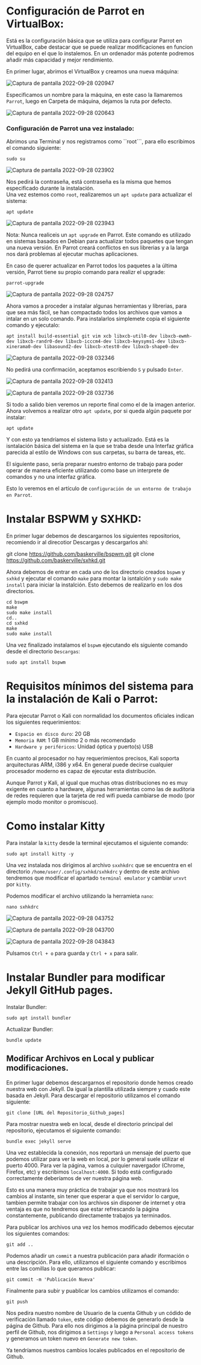 # Configuración de Parrot en VirtualBox:

Está es la configuración básica que se utiliza para configurar Parrot en VirtualBox, cabe destacar que se puede realizar modificaciones en funcion del equipo
en el que lo instalemos. En un ordenador más potente podremos añadir más capacidad y mejor rendimiento.

En primer lugar, abrimos el VirtualBox y creamos una nueva máquina:

![Captura de pantalla 2022-09-28 020947](https://user-images.githubusercontent.com/103068924/192658885-e6ee03a5-64f0-4776-aedc-79037af7df6c.png)

Especificamos un nombre para la máquina, en este caso la llamaremos ``Parrot``, luego en Carpeta de máquina, dejamos la ruta por defecto.

![Captura de pantalla 2022-09-28 020643](https://user-images.githubusercontent.com/103068924/192658811-8a93db5d-42ef-45df-95a9-77a98bcc3761.png)



### Configuración de Parrot una vez instalado:

Abrimos una Terminal y nos registramos como ``root```, para ello escribimos el comando siguiente:

    sudo su
   
![Captura de pantalla 2022-09-28 023902](https://user-images.githubusercontent.com/103068924/192661776-c625436d-e4dd-4c29-8a0b-500f24bca67d.png)
    
Nos pedirá la contraseña, está contraseña es la misma que hemos especificado durante la instalación.    
Una vez estemos como ``root``, realizaremos un ``apt update`` para actualizar el sistema:

    apt update
    
![Captura de pantalla 2022-09-28 023943](https://user-images.githubusercontent.com/103068924/192661845-3493740c-ae69-492d-b36b-258a5c8e0811.png)

Nota: Nunca realiceis un ``apt upgrade`` en Parrot. Este comando es utilizado en sistemas basados en Debian
para actualizar todos paquetes que tengan una nueva versión. En Parrot creará conflictos en sus librerias y
a la larga nos dará problemas al ejecutar muchas aplicaciones.

En caso de querer actualizar en Parrot todos los paquetes a la última versión, Parrot tiene su propio
comando para realizr el upgrade:

    parrot-upgrade

![Captura de pantalla 2022-09-28 024757](https://user-images.githubusercontent.com/103068924/192662666-3ce9a614-0bdc-4474-bbcd-1fe1f5af4086.png)

Ahora vamos a proceder a instalar algunas herramientas y librerias, para que sea más fácil, se han compactado
todos los archivos que vamos a intalar en un solo comando. Para instalarlos simplemete copia el siguiente comando y ejecutalo:

    apt install build-essential git vim xcb libxcb-util0-dev libxcb-ewmh-dev libxcb-randr0-dev libxcb-icccm4-dev libxcb-keysyms1-dev libxcb-xinerama0-dev libasound2-dev libxcb-xtest0-dev libxcb-shape0-dev

![Captura de pantalla 2022-09-28 032346](https://user-images.githubusercontent.com/103068924/192666282-1e93eac5-2d31-4369-987b-cbd272e9d855.png)

No pedirá una confirmación, aceptamos escribiendo ``S`` y pulsado ``Enter``.

![Captura de pantalla 2022-09-28 032413](https://user-images.githubusercontent.com/103068924/192666361-6f8caead-20d3-4e2d-8d73-b2ebcbf00a29.png)

![Captura de pantalla 2022-09-28 032736](https://user-images.githubusercontent.com/103068924/192666783-5c1663b2-d469-48ac-91f0-a89676d19311.png)

Si todo a salido bien veremos un reporte final como el de la imagen anterior. Ahora volvemos a realizar
otro ``apt update``, por si queda algún paquete por instalar:

    apt update
    
Y con esto ya tendríamos el sistema listo y actualizado. Está es la isntalación básica del sistema en la que
se traba desde una Interfaz gráfica parecida al estilo de Windows con sus carpetas, su barra de tareas, etc.

El siguiente paso, sería preparar nuestro entorno de trabajo para poder operar de manera eficiente utilizando
como base un interprete de comandos y no una interfaz gráfica.

Esto lo veremos en el artículo de ``configuración de un entorno de trabajo en Parrot``.

# Instalar BSPWM y SXHKD:

En primer lugar debemos de descargarnos los siguientes repositorios, recomiendo ir al direcotior Descargas
y descargarlos ahí:

 git clone https://github.com/baskerville/bspwm.git
 git clone https://github.com/baskerville/sxhkd.git

Ahora debemos de entrar en cada uno de los directorio creados ``bspwm`` y ``sxhkd`` y ejecutar el comando
``make`` para montar la isntalción y ``sudo make install`` para iniciar la instalción. Esto debemos de 
realizarlo en los dos directorios.

    cd bswpm 
    make 
    sudo make install 
    cd.. 
    cd sxhkd  
    make 
    sudo make install 

Una vez finalizado instalamos el ``bspwm`` ejecutando els siguiente comando desde el directorio ``Descargas``:

    sudo apt install bspwm



# Requisitos mínimos del sistema para la instalación de Kali o Parrot:

Para ejecutar Parrot o Kali con normalidad los documentos oficiales indican los siguientes requerimientos:

* ``Espacio en disco duro``: 20 GB
* ``Memoria RAM``: 1 GB mínimo 2 o más recomendado
* ``Hardware y periféricos``: Unidad óptica y puerto(s) USB

En cuanto al procesador no hay requerimientos precisos, Kali soporta arquitecturas ARM, i386 y x64.
En general puede decirse cualquier procesador moderno es capaz de ejecutar esta distribución.

Aunque Parrot y Kali, al igual que muchas otras distribuciones no es muy exigente en cuanto a hardware, algunas herramientas como las de auditoria de redes
requieren que la tarjeta de red wifi pueda cambiarse de modo (por ejemplo modo monitor o promiscuo). 



# Como instalar Kitty

Para instalar la ``kitty`` desde la terminal ejecutamos el siguiente comando: 

    sudo apt install kitty -y

Una vez instalada nos dirigimos al archivo ``sxxhkdrc`` que se encuentra en el directorio
``/home/user/.config/sxhkd/sxhkdrc`` y dentro de este archivo tendremos que modificar el 
apartado ``terminal emulator`` y cambiar ``urxvt`` por ``kitty``.

Podemos modificar el archivo utilizando la herramieta ``nano``:

    nano sxhkdrc

![Captura de pantalla 2022-09-28 043752](https://user-images.githubusercontent.com/103068924/192675024-25e8efff-7b18-4dbe-a5b0-cc63f36e53e4.png)

![Captura de pantalla 2022-09-28 043700](https://user-images.githubusercontent.com/103068924/192675008-07a12df8-db17-4f0f-a9fe-1f3885650533.png)

![Captura de pantalla 2022-09-28 043843](https://user-images.githubusercontent.com/103068924/192675098-afcad7ea-50ad-4151-b073-f9e54ac855bb.png)

Pulsamos ``Ctrl + o`` para guarda y ``Ctrl + x`` para salir.



# Instalar Bundler para modificar Jekyll GitHub pages.

Instalar Bundler:

    sudo apt install bundler

Actualizar Bundler:

    bundle update

## Modificar Archivos en Local y publicar modificaciones. 

En primer lugar debemos descargarnos el repositorio donde hemos creado nuestra web con Jekyll. Da igual la plantilla utilizada siempre 
y cuado este basada en Jekyll. Para descargar el repositorio utilizamos el comando siguiente:

    git clone [URL del Repositorio_Github_pages]

Para mostrar nuestra web en local, desde el directorio principal del repositorio, ejecutamos el siguiente comando:

    bundle exec jekyll serve

Una vez establecida la conexión, nos reportará un mensaje del puerto que podemos utilizar para ver la web en local, por lo general suele utilizar 
el puerto 4000. Para ver la página, vamos a culquier navergador (Chrome, Firefox, etc) y escribimos ``localhost:4000``. Si todo está configurado
correctamente deberíamos de ver nuestra página web. 

Esto es una manera muy práctica de trabajar ya que nos mostrará los cambios al instante, sin tener que esperar a que el servidor lo cargue, tambien
permite trabajar con los archivos sin disponer de internet y otra ventaja es que no tendremos que estar refrescando la página constantemente, publicando
directamente trabajos ya terminados.

Para publicar los archivos una vez los hemos modificado debemos ejecutar los siguientes comandos:

    git add ..

Podemos añadir un ``commit`` a nuestra publicación para añadir iformación o una descripción. Para ello, utilizamos el siguiente comando y escribimos
entre las comillas lo que queramos publicar:

    git commit -m 'Publicación Nueva'

Finalmente para subir y puablicar los cambios utilizamos el comando:

    git push

Nos pedira nuestro nombre de Usuario de la cuenta Github y un códido de verificación llamado ``token``, este código debemos de generarlo desde la página de Github.
Para ello nos dirigimos a la página principal de nuestro perfil de Github, nos dirigimos a ``Settings`` y luego a ``Personal access tokens`` y generamos un token
nuevo en ``Generate new token``.

Ya tendríamos nuestros cambios locales publicados en el repositorio de Github.


















